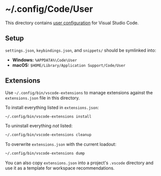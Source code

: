 # ~/.config/Code/User

This directory contains [user configuration][vs] for Visual Studio Code.

[vs]: https://code.visualstudio.com/docs/getstarted/settings

## Setup

`settings.json`, `keybindings.json`, and `snippets/` should be symlinked into:

- **Windows:** `%APPDATA%\Code\User`
- **macOS:** `$HOME/Library/Application Support/Code/User`

## Extensions

Use `~/.config/bin/vscode-extensions` to manage extensions against the
`extensions.json` file in this directory.

To install everything listed in `extensions.json`:

```sh
~/.config/bin/vscode-extensions install
```

To uninstall everything _not_ listed:

```sh
~/.config/bin/vscode-extensions cleanup
```

To overwrite `extensions.json` with the current loadout:

```sh
~/.config/bin/vscode-extensions dump
```

You can also copy `extensions.json` into a project's `.vscode` directory and use
it as a template for workspace recommendations.
